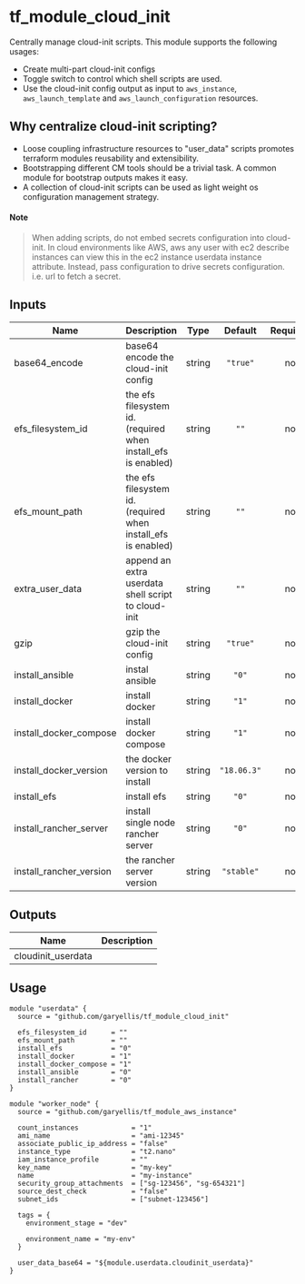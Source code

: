 # tf_module_cloud_init

Centrally manage cloud-init scripts. This module supports the following usages:

* Create multi-part cloud-init configs
* Toggle switch to  control which shell scripts are used.
* Use the cloud-init config output as input to `aws_instance`, `aws_launch_template` and `aws_launch_configuration` resources.

## Why centralize cloud-init scripting?

* Loose coupling infrastructure resources to "user_data" scripts promotes terraform modules reusability and extensibility.
* Bootstrapping different CM tools should be a trivial task. A common module for bootstrap outputs makes it easy.
* A collection of cloud-init scripts can be used as light weight os configuration management strategy.

#### Note

> When adding scripts, do not embed secrets configuration into cloud-init. In cloud environments like AWS, aws any user with ec2 describe instances can view this in the ec2 instance userdata instance attribute.
> Instead, pass configuration to drive secrets configuration. i.e. url to fetch a secret.

## Inputs

| Name | Description | Type | Default | Required |
|------|-------------|:----:|:-----:|:-----:|
| base64\_encode | base64 encode the cloud-init config | string | `"true"` | no |
| efs\_filesystem\_id | the efs filesystem id. (required when install_efs is enabled) | string | `""` | no |
| efs\_mount\_path | the efs filesystem id. (required when install_efs is enabled) | string | `""` | no |
| extra\_user\_data | append an extra userdata shell script to cloud-init | string | `""` | no |
| gzip | gzip the cloud-init config | string | `"true"` | no |
| install\_ansible | instal ansible | string | `"0"` | no |
| install\_docker | install docker | string | `"1"` | no |
| install\_docker\_compose | install docker compose | string | `"1"` | no |
| install\_docker\_version | the docker version to install | string | `"18.06.3"` | no |
| install\_efs | install efs | string | `"0"` | no |
| install\_rancher\_server | install single node rancher server | string | `"0"` | no |
| install\_rancher\_version | the rancher server version | string | `"stable"` | no |

## Outputs

| Name | Description |
|------|-------------|
| cloudinit\_userdata |  |


## Usage

```
module "userdata" {
  source = "github.com/garyellis/tf_module_cloud_init"

  efs_filesystem_id      = ""
  efs_mount_path         = ""
  install_efs            = "0"
  install_docker         = "1"
  install_docker_compose = "1"
  install_ansible        = "0"
  install_rancher        = "0"
}

module "worker_node" {
  source = "github.com/garyellis/tf_module_aws_instance"

  count_instances             = "1"
  ami_name                    = "ami-12345"
  associate_public_ip_address = "false"
  instance_type               = "t2.nano"
  iam_instance_profile        = ""
  key_name                    = "my-key"
  name                        = "my-instance"
  security_group_attachments  = ["sg-123456", "sg-654321"]
  source_dest_check           = "false"
  subnet_ids                  = ["subnet-123456"]

  tags = {
    environment_stage = "dev"

    environment_name = "my-env"
  }

  user_data_base64 = "${module.userdata.cloudinit_userdata}"
}
```
